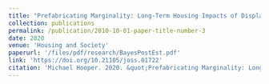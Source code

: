 ```yaml
---
title: "Prefabricating Marginality: Long-Term Housing Impacts of Displacement in Post-Disaster Montserrat"
collection: publications
permalink: /publication/2010-10-01-paper-title-number-3
date: 2020
venue: 'Housing and Society'
paperurl: '/files/pdf/research/BayesPostEst.pdf'
link: 'https://doi.org/10.21105/joss.01722'
citation: 'Michael Hooper. 2020. &quot;Prefabricating Marginality: Long-Term Housing Impacts of Displacement in Post-Disaster Montserrat.&quot; <i>Housing and Society</i> Forthcoming. doi.org/10.1080/08882746.2020.1776036'
---
```

